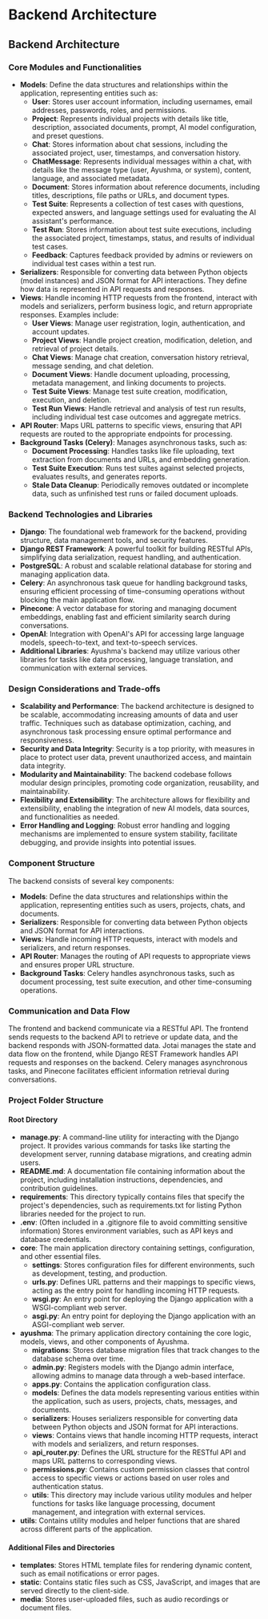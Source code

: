 # Backend Architecture

## Backend Architecture

### Core Modules and Functionalities

* **Models**: Define the data structures and relationships within the application, representing entities such as:
  * **User**: Stores user account information, including usernames, email addresses, passwords, roles, and permissions.
  * **Project**: Represents individual projects with details like title, description, associated documents, prompt, AI model configuration, and preset questions.
  * **Chat**: Stores information about chat sessions, including the associated project, user, timestamps, and conversation history.
  * **ChatMessage**: Represents individual messages within a chat, with details like the message type (user, Ayushma, or system), content, language, and associated metadata.
  * **Document**: Stores information about reference documents, including titles, descriptions, file paths or URLs, and document types.
  * **Test Suite**: Represents a collection of test cases with questions, expected answers, and language settings used for evaluating the AI assistant's performance.
  * **Test Run**: Stores information about test suite executions, including the associated project, timestamps, status, and results of individual test cases.
  * **Feedback**: Captures feedback provided by admins or reviewers on individual test cases within a test run.
* **Serializers**: Responsible for converting data between Python objects (model instances) and JSON format for API interactions. They define how data is represented in API requests and responses.
* **Views**: Handle incoming HTTP requests from the frontend, interact with models and serializers, perform business logic, and return appropriate responses. Examples include:
  * **User Views**: Manage user registration, login, authentication, and account updates.
  * **Project Views**: Handle project creation, modification, deletion, and retrieval of project details.
  * **Chat Views**: Manage chat creation, conversation history retrieval, message sending, and chat deletion.
  * **Document Views**: Handle document uploading, processing, metadata management, and linking documents to projects.
  * **Test Suite Views**: Manage test suite creation, modification, execution, and deletion.
  * **Test Run Views**: Handle retrieval and analysis of test run results, including individual test case outcomes and aggregate metrics.
* **API Router**: Maps URL patterns to specific views, ensuring that API requests are routed to the appropriate endpoints for processing.
* **Background Tasks (Celery)**: Manages asynchronous tasks, such as:
  * **Document Processing**: Handles tasks like file uploading, text extraction from documents and URLs, and embedding generation.
  * **Test Suite Execution**: Runs test suites against selected projects, evaluates results, and generates reports.
  * **Stale Data Cleanup**: Periodically removes outdated or incomplete data, such as unfinished test runs or failed document uploads.

### Backend Technologies and Libraries

* **Django**: The foundational web framework for the backend, providing structure, data management tools, and security features.
* **Django REST Framework**: A powerful toolkit for building RESTful APIs, simplifying data serialization, request handling, and authentication.
* **PostgreSQL**: A robust and scalable relational database for storing and managing application data.
* **Celery**: An asynchronous task queue for handling background tasks, ensuring efficient processing of time-consuming operations without blocking the main application flow.
* **Pinecone**: A vector database for storing and managing document embeddings, enabling fast and efficient similarity search during conversations.
* **OpenAI**: Integration with OpenAI's API for accessing large language models, speech-to-text, and text-to-speech services.
* **Additional Libraries**: Ayushma's backend may utilize various other libraries for tasks like data processing, language translation, and communication with external services.

### Design Considerations and Trade-offs

* **Scalability and Performance**: The backend architecture is designed to be scalable, accommodating increasing amounts of data and user traffic. Techniques such as database optimization, caching, and asynchronous task processing ensure optimal performance and responsiveness.
* **Security and Data Integrity**: Security is a top priority, with measures in place to protect user data, prevent unauthorized access, and maintain data integrity.
* **Modularity and Maintainability**: The backend codebase follows modular design principles, promoting code organization, reusability, and maintainability.
* **Flexibility and Extensibility**: The architecture allows for flexibility and extensibility, enabling the integration of new AI models, data sources, and functionalities as needed.
* **Error Handling and Logging**: Robust error handling and logging mechanisms are implemented to ensure system stability, facilitate debugging, and provide insights into potential issues.

### **Component Structure**

The backend consists of several key components:

* **Models**: Define the data structures and relationships within the application, representing entities such as users, projects, chats, and documents.
* **Serializers**: Responsible for converting data between Python objects and JSON format for API interactions.
* **Views**: Handle incoming HTTP requests, interact with models and serializers, and return responses.
* **API Router**: Manages the routing of API requests to appropriate views and ensures proper URL structure.
* **Background Tasks**: Celery handles asynchronous tasks, such as document processing, test suite execution, and other time-consuming operations.

### Communication and Data Flow

The frontend and backend communicate via a RESTful API. The frontend sends requests to the backend API to retrieve or update data, and the backend responds with JSON-formatted data. Jotai manages the state and data flow on the frontend, while Django REST Framework handles API requests and responses on the backend. Celery manages asynchronous tasks, and Pinecone facilitates efficient information retrieval during conversations.

### Project Folder Structure

#### Root Directory

* **manage.py**: A command-line utility for interacting with the Django project. It provides various commands for tasks like starting the development server, running database migrations, and creating admin users.
* **README.md**: A documentation file containing information about the project, including installation instructions, dependencies, and contribution guidelines.
* **requirements**: This directory typically contains files that specify the project's dependencies, such as requirements.txt for listing Python libraries needed for the project to run.
* **.env**: (Often included in a .gitignore file to avoid committing sensitive information) Stores environment variables, such as API keys and database credentials.
* **core**: The main application directory containing settings, configuration, and other essential files.
  * **settings**: Stores configuration files for different environments, such as development, testing, and production.
  * **urls.py**: Defines URL patterns and their mappings to specific views, acting as the entry point for handling incoming HTTP requests.
  * **wsgi.py**: An entry point for deploying the Django application with a WSGI-compliant web server.
  * **asgi.py**: An entry point for deploying the Django application with an ASGI-compliant web server.
* **ayushma**: The primary application directory containing the core logic, models, views, and other components of Ayushma.
  * **migrations**: Stores database migration files that track changes to the database schema over time.
  * **admin.py**: Registers models with the Django admin interface, allowing admins to manage data through a web-based interface.
  * **apps.py**: Contains the application configuration class.
  * **models**: Defines the data models representing various entities within the application, such as users, projects, chats, messages, and documents.
  * **serializers**: Houses serializers responsible for converting data between Python objects and JSON format for API interactions.
  * **views**: Contains views that handle incoming HTTP requests, interact with models and serializers, and return responses.
  * **api\_router.py**: Defines the URL structure for the RESTful API and maps URL patterns to corresponding views.
  * **permissions.py**: Contains custom permission classes that control access to specific views or actions based on user roles and authentication status.
  * **utils**: This directory may include various utility modules and helper functions for tasks like language processing, document management, and integration with external services.
* **utils**: Contains utility modules and helper functions that are shared across different parts of the application.

#### Additional Files and Directories

* **templates**: Stores HTML template files for rendering dynamic content, such as email notifications or error pages.
* **static**: Contains static files such as CSS, JavaScript, and images that are served directly to the client-side.
* **media**: Stores user-uploaded files, such as audio recordings or document files.
